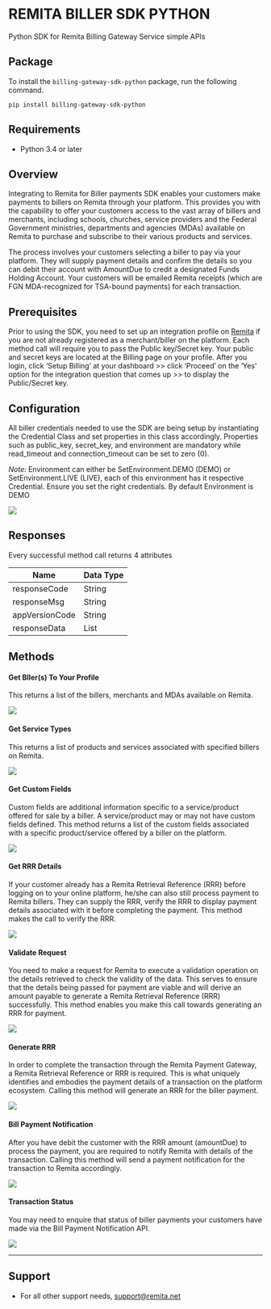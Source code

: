 # REMITA BILLER SDK PYTHON
Python SDK for Remita Billing Gateway Service simple APIs

## Package 
To install the `billing-gateway-sdk-python` package, run the following command.

```
pip install billing-gateway-sdk-python
```
## Requirements
*  Python 3.4 or later

## Overview
Integrating to Remita for Biller payments SDK enables your customers make payments to billers on Remita through your platform. This provides you with the capability to offer your customers access to the vast array of billers and merchants, including schools, churches, service providers and the Federal Government ministries, departments and agencies (MDAs) available on Remita to purchase and subscribe to their various products and services.

The process involves your customers selecting a biller to pay via your platform. They will supply payment details and confirm the details so you can debit their account with AmountDue to credit a designated Funds Holding Account. Your customers will be emailed Remita receipts (which are FGN MDA-recognized for TSA-bound payments) for each transaction.

## Prerequisites
Prior to using the SDK, you need to set up an integration profile on [Remita](https://login.remita.net) if you are not already registered as a merchant/biller on the platform. Each method call will require you to pass the Public key/Secret key. Your public and secret keys are located at the Billing page on your profile. After you login, click ‘Setup Billing’ at your dashboard >> click ‘Proceed’ on the ‘Yes’ option for the integration question that comes up >> to display the Public/Secret key.

## Configuration
All biller credentials needed to use the SDK are being setup by instantiating the Credential Class and set properties in this class accordingly.
Properties such as public_key, secret_key, and environment are mandatory while read_timeout and connection_timeout can be set to zero (0).
 
_Note:_ Environment can either be SetEnvironment.DEMO (DEMO) or SetEnvironment.LIVE (LIVE), each of this environment has it respective Credential. Ensure you set the 
right credentials. By default Environment is DEMO

![](images/credentialPage.png)

## Responses
Every successful method call returns 4 attributes 

| Name  		| Data Type     | 
| --------------| --------------| 
| responseCode  | String 		|
| responseMsg   | String 		|  
| appVersionCode| String 		| 
| responseData  | List			|


## Methods
#### Get Bller(s) To Your Profile
This returns a list of the billers, merchants and MDAs available on Remita.

	
![](images/getBillersPage.png)

#### Get Service Types
This returns a list of products and services associated with specified billers on Remita.

![](images/getServiceTypesPage.png)


#### Get Custom Fields
Custom fields are additional information specific to a service/product offered for sale by a biller. A service/product may or may not have custom fields defined. This method returns a list of the custom fields associated with a specific product/service offered by a biller on the platform.


![](images/getCustomPage.png)


#### Get RRR Details
If your customer already has a Remita Retrieval Reference (RRR) before logging on to your online platform, he/she can also still process payment to Remita billers. They can supply the RRR, verify the RRR to display payment details associated with it before completing the payment. This method makes the call to verify the RRR.

![](images/getRrrDetailsPage.png)


#### Validate Request
You need to make a request for Remita to execute a validation operation on the details retrieved to check the validity of the data. This serves to ensure that the details being passed for payment are viable and will derive an amount payable to generate a Remita Retrieval Reference (RRR) successfully. This method enables you make this call towards generating an RRR for payment.

![](images/validateRequestPage.png)


#### Generate RRR
In order to complete the transaction through the Remita Payment Gateway, a Remita Retrieval Reference or RRR is required. This is what uniquely identifies and embodies the payment details of a transaction on the platform ecosystem. Calling this method will generate an RRR for the biller payment.

![](images/generateRRRPage.png)


#### Bill Payment Notification
After you have debit the customer with the RRR amount (amountDue) to process the payment, you are required to notify Remita with details of the transaction. Calling this method will send a payment notification for the transaction to Remita accordingly. 

![](images/billNotifyPage.png)


#### Transaction Status
You may need to enquire that status of biller payments your customers have made via the Bill Payment Notification API. 

![](images/paymentStatusPage.png)


---
    
## Support
- For all other support needs, support@remita.net
